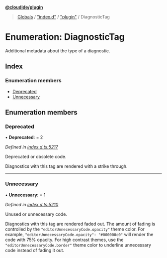 **[@cloudide/plugin](../README.md)**

> [Globals](../README.md) / ["index.d"](../modules/_index_d_.md) / ["plugin"](../modules/_index_d_._plugin_.md) / DiagnosticTag

# Enumeration: DiagnosticTag

Additional metadata about the type of a diagnostic.

## Index

### Enumeration members

* [Deprecated](_index_d_._plugin_.diagnostictag.md#deprecated)
* [Unnecessary](_index_d_._plugin_.diagnostictag.md#unnecessary)

## Enumeration members

### Deprecated

•  **Deprecated**:  = 2

*Defined in [index.d.ts:5217](https://github.com/shuyaqian/cloudide-plugin-api/blob/57a3a2a/index.d.ts#L5217)*

Deprecated or obsolete code.

Diagnostics with this tag are rendered with a strike through.

___

### Unnecessary

•  **Unnecessary**:  = 1

*Defined in [index.d.ts:5210](https://github.com/shuyaqian/cloudide-plugin-api/blob/57a3a2a/index.d.ts#L5210)*

Unused or unnecessary code.

Diagnostics with this tag are rendered faded out. The amount of fading
is controlled by the `"editorUnnecessaryCode.opacity"` theme color. For
example, `"editorUnnecessaryCode.opacity": "#000000c0"` will render the
code with 75% opacity. For high contrast themes, use the
`"editorUnnecessaryCode.border"` theme color to underline unnecessary code
instead of fading it out.
